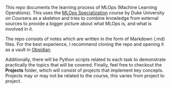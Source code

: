 This repo documents the learning process of MLOps (Machine Learning Operations). This uses the [MLOps Specialization](https://www.coursera.org/specializations/mlops-machine-learning-duke) course by Duke University on Coursera as a skeleton and tries to combine knowledge from external sources to provide a bigger picture about what MLOps is, and what is involved in it. 

The repo consists of notes which are written in the form of Markdown (.md) files. For the best experience, I recommend cloning the repo and opening it as a vault in [Obsidian](https://obsidian.md/). 

Additionally, there will be Python scripts related to each task to demonstrate practically the topics that will be covered. Finally, feel free to checkout the **Projects** folder, which will consist of projects that implement key concepts. Projects may or may not be related to the course, this varies from project to project.
